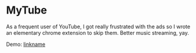 # MyTube

As a frequent user of YouTube, I got really frustrated with the ads so I wrote an elementary chrome extension to skip them. Better music streaming, yay.

Demo: [linkname](https://youtu.be/1gDshRIxw4E)

